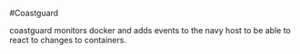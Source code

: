 #Coastguard

coastguard monitors docker and adds events to the navy host to be able to react to changes to containers.

